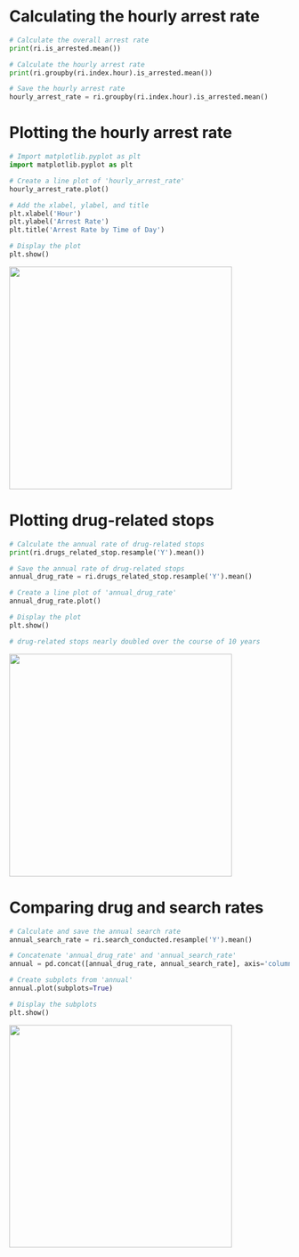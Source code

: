 # Calculating the hourly arrest rate
```py
# Calculate the overall arrest rate
print(ri.is_arrested.mean())

# Calculate the hourly arrest rate
print(ri.groupby(ri.index.hour).is_arrested.mean())

# Save the hourly arrest rate
hourly_arrest_rate = ri.groupby(ri.index.hour).is_arrested.mean()
```
# Plotting the hourly arrest rate
```py
# Import matplotlib.pyplot as plt
import matplotlib.pyplot as plt

# Create a line plot of 'hourly_arrest_rate'
hourly_arrest_rate.plot()

# Add the xlabel, ylabel, and title
plt.xlabel('Hour')
plt.ylabel('Arrest Rate')
plt.title('Arrest Rate by Time of Day')

# Display the plot
plt.show()
```
<img src="https://user-images.githubusercontent.com/51888893/211398444-0cb0dcf4-1e0b-45d1-942d-cbdc27580f52.png" width=400px>

# Plotting drug-related stops
```py
# Calculate the annual rate of drug-related stops
print(ri.drugs_related_stop.resample('Y').mean())

# Save the annual rate of drug-related stops
annual_drug_rate = ri.drugs_related_stop.resample('Y').mean()

# Create a line plot of 'annual_drug_rate'
annual_drug_rate.plot()

# Display the plot
plt.show()

# drug-related stops nearly doubled over the course of 10 years
```
<img src="https://user-images.githubusercontent.com/51888893/211399308-8596b4b4-a396-48ff-80f9-d991aaaccd2b.png" width=400px>

# Comparing drug and search rates
```py
# Calculate and save the annual search rate
annual_search_rate = ri.search_conducted.resample('Y').mean()

# Concatenate 'annual_drug_rate' and 'annual_search_rate'
annual = pd.concat([annual_drug_rate, annual_search_rate], axis='columns')

# Create subplots from 'annual'
annual.plot(subplots=True)

# Display the subplots
plt.show()
```
<img src="https://user-images.githubusercontent.com/51888893/211399890-c15bb65a-7c5b-4ca4-bb0e-6a5633f0b691.png" width=400px>

